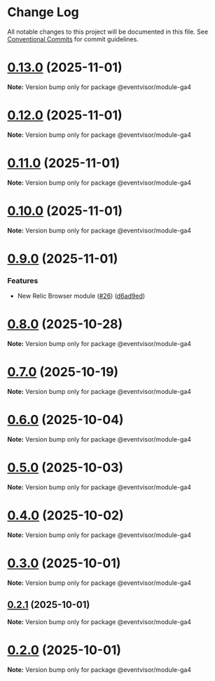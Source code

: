 # Change Log

All notable changes to this project will be documented in this file.
See [Conventional Commits](https://conventionalcommits.org) for commit guidelines.

# [0.13.0](https://github.com/eventvisor/eventvisor/compare/v0.12.0...v0.13.0) (2025-11-01)

**Note:** Version bump only for package @eventvisor/module-ga4





# [0.12.0](https://github.com/eventvisor/eventvisor/compare/v0.11.0...v0.12.0) (2025-11-01)

**Note:** Version bump only for package @eventvisor/module-ga4





# [0.11.0](https://github.com/eventvisor/eventvisor/compare/v0.10.0...v0.11.0) (2025-11-01)

**Note:** Version bump only for package @eventvisor/module-ga4





# [0.10.0](https://github.com/eventvisor/eventvisor/compare/v0.9.0...v0.10.0) (2025-11-01)

**Note:** Version bump only for package @eventvisor/module-ga4





# [0.9.0](https://github.com/eventvisor/eventvisor/compare/v0.8.0...v0.9.0) (2025-11-01)


### Features

* New Relic Browser module ([#26](https://github.com/eventvisor/eventvisor/issues/26)) ([d6ad9ed](https://github.com/eventvisor/eventvisor/commit/d6ad9edd4fd895f48070fffad4ac3f8967671229))





# [0.8.0](https://github.com/eventvisor/eventvisor/compare/v0.7.0...v0.8.0) (2025-10-28)

**Note:** Version bump only for package @eventvisor/module-ga4





# [0.7.0](https://github.com/eventvisor/eventvisor/compare/v0.6.0...v0.7.0) (2025-10-19)

**Note:** Version bump only for package @eventvisor/module-ga4





# [0.6.0](https://github.com/eventvisor/eventvisor/compare/v0.5.0...v0.6.0) (2025-10-04)

**Note:** Version bump only for package @eventvisor/module-ga4





# [0.5.0](https://github.com/eventvisor/eventvisor/compare/v0.4.0...v0.5.0) (2025-10-03)

**Note:** Version bump only for package @eventvisor/module-ga4





# [0.4.0](https://github.com/eventvisor/eventvisor/compare/v0.3.0...v0.4.0) (2025-10-02)

**Note:** Version bump only for package @eventvisor/module-ga4





# [0.3.0](https://github.com/eventvisor/eventvisor/compare/v0.2.1...v0.3.0) (2025-10-01)

**Note:** Version bump only for package @eventvisor/module-ga4





## [0.2.1](https://github.com/eventvisor/eventvisor/compare/v0.2.0...v0.2.1) (2025-10-01)

**Note:** Version bump only for package @eventvisor/module-ga4





# [0.2.0](https://github.com/eventvisor/eventvisor/compare/v0.1.0...v0.2.0) (2025-10-01)

**Note:** Version bump only for package @eventvisor/module-ga4
